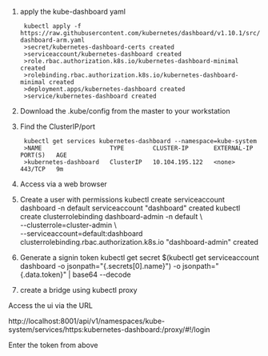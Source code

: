 1. apply the kube-dashboard yaml

        kubectl apply -f https://raw.githubusercontent.com/kubernetes/dashboard/v1.10.1/src/deploy/recommended/kubernetes-dashboard-arm.yaml
        >secret/kubernetes-dashboard-certs created
        >serviceaccount/kubernetes-dashboard created
        >role.rbac.authorization.k8s.io/kubernetes-dashboard-minimal created
        >rolebinding.rbac.authorization.k8s.io/kubernetes-dashboard-minimal created
        >deployment.apps/kubernetes-dashboard created
        >service/kubernetes-dashboard created

2. Download the .kube/config from the master to your workstation

3. Find the ClusterIP/port

        kubectl get services kubernetes-dashboard --namespace=kube-system
        >NAME                   TYPE        CLUSTER-IP       EXTERNAL-IP   PORT(S)   AGE
        >kubernetes-dashboard   ClusterIP   10.104.195.122   <none>        443/TCP   9m

4. Access via a web browser

5. Create a user with permissions
kubectl create serviceaccount dashboard -n default
serviceaccount "dashboard" created
kubectl create clusterrolebinding dashboard-admin -n default \  
  --clusterrole=cluster-admin \  
  --serviceaccount=default:dashboard
  clusterrolebinding.rbac.authorization.k8s.io "dashboard-admin" created

1. Generate a signin token
kubectl get secret $(kubectl get serviceaccount dashboard -o jsonpath="{.secrets[0].name}") -o jsonpath="{.data.token}" | base64 --decode

1. create a bridge using kubectl proxy

Access the ui via the URL

http://localhost:8001/api/v1/namespaces/kube-system/services/https:kubernetes-dashboard:/proxy/#!/login

Enter the token from above
<!--stackedit_data:
eyJoaXN0b3J5IjpbMTY1MTQwMjk1Myw0MzAwNzQwNzJdfQ==
-->